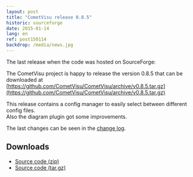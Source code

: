 ```yaml
---
layout: post
title: "CometVisu release 0.8.5"
historic: sourceforge
date: 2015-01-14
lang: en
ref: post150114
backdrop: /media/news.jpg
---
```


The last release when the code was hosted on SourceForge:

The CometVisu project is happy to release the version 0.8.5 that can be downloaded at 
[https://github.com/CometVisu/CometVisu/archive/v0.8.5.tar.gz](https://github.com/CometVisu/CometVisu/archive/v0.8.5.tar.gz)

This release contains a config manager to easily select between different config files.  
Also the diagram plugin got some improvements.

The last changes can be seen in the [change log](https://sourceforge.net/p/openautomation/code/HEAD/tree/CometVisu/branches/release_0.8.5/ChangeLog).

Downloads
---------

* [Source code (zip)](https://github.com/CometVisu/CometVisu/archive/v0.8.5.zip)
* [Source code (tar.gz)](https://github.com/CometVisu/CometVisu/archive/v0.8.5.tar.gz)